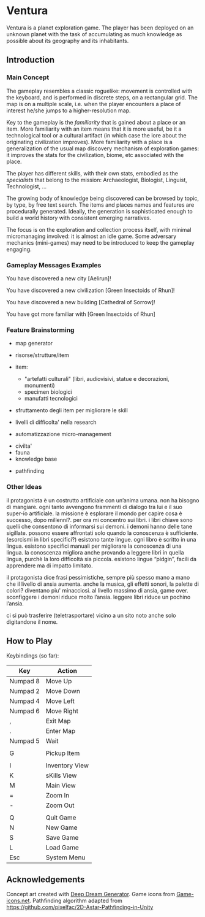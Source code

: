 # Ventura

Ventura is a planet exploration game.
The player has been deployed on an unknown planet with the task of accumulating as much knowledge as possible about its geography and its inhabitants.

## Introduction

### Main Concept

The gameplay resembles a classic roguelike: movement is controlled with the keyboard, and is performed in discrete steps, on a rectangular grid.
The map is on a multiple scale, i.e. when the player encounters a place of interest he/she jumps to a higher-resolution map.

Key to the gameplay is the *familiarity* that is gained about a place or an item. More familiarity with an item means that it is more useful, be it a technological tool or a cultural artifact (in which case the lore about the originating civilization improves). More familiarity with a place is a generalization of the usual map discovery mechanism of exploration games: it improves the stats for the civilization, biome, etc associated with the place.

The player has different skills, with their own stats, embodied as the *specialists* that belong to the mission: Archaeologist, Biologist, Linguist, Technologist, ...


The growing body of knowledge being discovered can be browsed by topic, by type, by free text search.
The items and places names and features are procedurally generated. Ideally, the generation is sophisticated enough to build a world history with consistent emerging narratives.

The focus is on the exploration and collection process itself, with minimal micromanaging involved: it is almost an idle game. Some adversary mechanics (mini-games) may need to be introduced to keep the gameplay engaging.




### Gameplay Messages Examples
You have discovered a new city [Aelirun]!

You have discovered a new civilization [Green Insectoids of Rhun]!

You have discovered a new building [Cathedral of Sorrow]!

You have got more familiar with [Green Insectoids of Rhun]



### Feature Brainstorming
- map generator

- risorse/strutture/item

- item:
	- "artefatti culturali" (libri, audiovisivi, statue e decorazioni, monumenti)
	- specimen biologici
	- manufatti tecnologici

- sfruttamento degli item per migliorare le skill

- livelli di difficolta' nella research

+ automatizzazione micro-management

- civilta'
- fauna
- knowledge base

+ pathfinding


### Other Ideas
il protagonista è un costrutto artificiale con un’anima umana. non ha bisogno di mangiare.
ogni tanto avvengono frammenti di dialogo tra lui e il suo super-io artificiale.
la missione è esplorare il mondo per capire cosa è successo, dopo millenni?.
per ora mi concentro sui libri.
i libri chiave sono quelli che consentono di informarsi sui demoni.
i demoni hanno delle tane sigillate. possono essere affrontati solo quando la conoscenza è sufficiente. (esorcismi in libri specifici?)
esistono tante lingue. ogni libro è scritto in una lingua. esistono specifici manuali per migliorare la conoscenza di una lingua. la conoscenza migliora anche provando a leggere libri in quella lingua, purchè la loro difficoltà sia piccola.
esistono lingue “pidgin”, facili da apprendere ma di impatto limitato.

il protagonista dice frasi pessimistiche, sempre più spesso mano a mano che il livello di ansia aumenta. anche la musica, gli effetti sonori, la palette di colori? diventano piu' minacciosi.
al livello massimo di ansia, game over. sconfiggere i demoni riduce molto l’ansia. leggere libri riduce un pochino l’ansia. 

ci si può trasferire (teletrasportare) vicino a un sito noto anche solo digitandone il nome.


## How to Play

Keybindings (so far):

|    Key    | Action           |
| --------- | ---------------- |
| Numpad 8  | Move Up          |
| Numpad 2  | Move Down        |
| Numpad 4  | Move Left        |
| Numpad 6  | Move Right       |
|    ,      | Exit Map         |
|    .      | Enter Map        |
| Numpad 5  | Wait             |
|           |                  |
|    G      | Pickup Item      |
|           |                  |
|    I      | Inventory View   |
|    K      | sKills View      |
|    M      | Main View        |
|    =      | Zoom In          |
|    -      | Zoom Out         |
|           |                  |
|    Q      | Quit Game        |
|    N      | New Game         |
|    S      | Save Game        |
|    L      | Load Game        |
|   Esc     | System Menu      |


## Acknowledgements
Concept art created with [Deep Dream Generator](https://deepdreamgenerator.com/).
Game icons from [Game-icons.net](https://game-icons.net/).
Pathfinding algorithm adapted from https://github.com/pixelfac/2D-Astar-Pathfinding-in-Unity